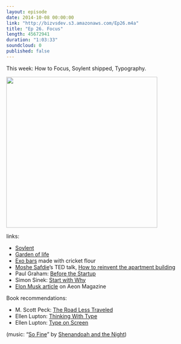 ```yaml
---
layout: episode
date: 2014-10-08 00:00:00
link: "http://bizvsdev.s3.amazonaws.com/Ep26.m4a"
title: "Ep 26. Focus"
length: 45672941
duration: "1:03:33"
soundcloud: 0
published: false
---
```


This week: How to Focus, Soylent shipped, Typography.

<img src="http://www.bizvsdev.com/img/soylent.jpg" width=400>

links:

- [Soylent](http://www.soylent.me)
- [Garden of life](http://www.gardenoflife.com)
- [Exo bars](http://exoprotein.com) made with cricket flour
- [Moshe Safdie](http://www.ted.com/speakers/moshe_safdie)’s TED talk, [How to reinvent the apartment building](http://www.ted.com/talks/moshe_safdie_how_to_reinvent_the_apartment_building)
- Paul Graham: [Before the Startup](http://www.paulgraham.com/before.html)
- Simon Sinek: [Start with Why](https://www.startwithwhy.com)
- [Elon Musk article](http://aeon.co/magazine/technology/the-elon-musk-interview-on-mars/) on Aeon Magazine

Book recommendations:

- M. Scott Peck: [The Road Less Traveled](http://www.amazon.com/Road-Less-Traveled-Timeless-Edition/dp/0743243153)
- Ellen Lupton: [Thinking With Type](http://www.thinkingwithtype.com)
- Ellen Lupton: [Type on Screen](http://typeonscreen.info)

(music: “[So Fine](http://shenandoahandthenight.com/track/so-fine)” by [Shenandoah and the Night](http://shenandoahandthenight.com))

